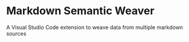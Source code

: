 # Markdown Semantic Weaver

A Visual Studio Code extension to weave data from multiple markdown sources

